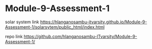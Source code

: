 # Module-9-Assessment-1

solar system link
https://hlanganosambu-itvarsity.github.io/Module-9-Assessment-1/solarsytem/public_html/index.html


repo link
https://github.com/hlanganosambu-ITvarsity/Module-9-Assessment-1/
